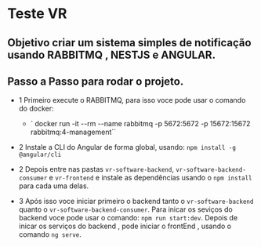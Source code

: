 # Teste VR

## Objetivo criar um sistema simples de notificação usando RABBITMQ , NESTJS e ANGULAR.

## Passo a Passo para rodar o projeto.
- 1 Primeiro execute o RABBITMQ, para isso voce pode usar o comando do docker:
  - ` docker run -it --rm --name rabbitmq -p 5672:5672 -p 15672:15672 rabbitmq:4-management``

- 2 Instale a CLI do Angular de forma global, usando: `npm install -g @angular/cli`

- 2 Depois entre nas pastas `vr-software-backend`, `vr-software-backend-consumer` e `vr-frontend` e instale as dependências usando o `npm install` para cada uma delas.

- 3 Após isso voce iniciar primeiro o backend tanto o `vr-software-backend` quanto o `vr-software-backend-consumer`. Para inicar os seviços do backend voce pode usar o comando: `npm run start:dev`. Depois de inicar os serviços do backend , pode iniciar o frontEnd , usando o comando `ng serve`.